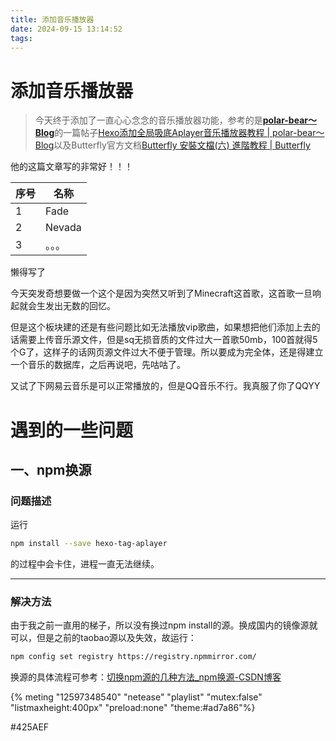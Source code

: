 ```yaml
---
title: 添加音乐播放器
date: 2024-09-15 13:14:52
tags:
---
```


# 添加音乐播放器

> 今天终于添加了一直心心念念的音乐播放器功能，参考的是[**polar-bear～Blog**](https://polar-bear.eu.org/)的一篇帖子[Hexo添加全局吸底Aplayer音乐播放器教程 | polar-bear～Blog](https://polar-bear.eu.org/2023/07/21/hexo-tag-aplayer-cha-jian/)以及Butterfly官方文档[Butterfly 安裝文檔(六) 進階教程 | Butterfly](https://butterfly.js.org/posts/4073eda/)

他的这篇文章写的非常好！！！

| 序号 | 名称   |
| ---- | ------ |
| 1    | Fade   |
| 2    | Nevada |
| 3    | 。。。 |

懒得写了

今天突发奇想要做一个这个是因为突然又听到了Minecraft这首歌，这首歌一旦响起就会生发出无数的回忆。

但是这个板块建的还是有些问题比如无法播放vip歌曲，如果想把他们添加上去的话需要上传音乐源文件，但是sq无损音质的文件过大一首歌50mb，100首就得5个G了，这样子的话网页源文件过大不便于管理。所以要成为完全体，还是得建立一个音乐的数据库，之后再说吧，先咕咕了。

又试了下网易云音乐是可以正常播放的，但是QQ音乐不行。我真服了你了QQYY

# 遇到的一些问题

## 一、npm换源

### 问题描述

运行

```bash
npm install --save hexo-tag-aplayer
```

的过程中会卡住，进程一直无法继续。

---

### 解决方法

由于我之前一直用的梯子，所以没有换过npm install的源。换成国内的镜像源就可以，但是之前的taobao源以及失效，故运行：

``` bash
npm config set registry https://registry.npmmirror.com/
```

换源的具体流程可参考：[切换npm源的几种方法_npm换源-CSDN博客](https://blog.csdn.net/weixin_45610943/article/details/138140115)

{% meting "12597348540" "netease" "playlist" "mutex:false" "listmaxheight:400px" "preload:none" "theme:#ad7a86"%}

#425AEF
